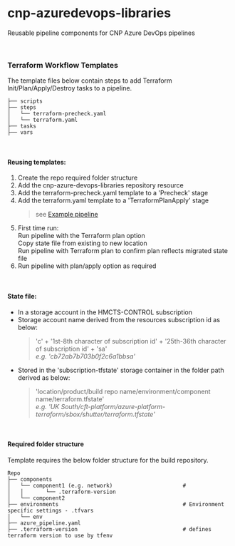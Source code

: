 # cnp-azuredevops-libraries
Reusable pipeline components for CNP Azure DevOps pipelines

 
 
  
  

### Terraform Workflow Templates

The template files below contain steps to add Terraform Init/Plan/Apply/Destroy tasks to a pipeline.
    
    ├── scripts                                  
    ├── steps
    │   └── terraform-precheck.yaml 
    │   └── terraform.yaml
    ├── tasks   
    ├── vars   
  
  
#### Reusing templates:
1. Create the repo required folder structure
2. Add the cnp-azure-devops-libraries repository resource
3. Add the terraform-precheck.yaml template to a 'Precheck' stage
4. Add the terraform.yaml template to a 'TerraformPlanApply' stage
   > see [Example pipeline](https://github.com/hmcts/azure-platform-terraform/blob/DTSPO-1188/use-cnp-ado-libraries/azure_pipeline.yaml#L267)
5. First time run:  
   Run pipeline with the Terraform plan option  
   Copy state file from existing to new location  
   Run pipeline with Terraform plan to confirm plan reflects migrated state file  
6. Run pipeline with plan/apply option as required   

  
  
#### State file:  
* In a storage account in the HMCTS-CONTROL subscription  
* Storage account name derived from the resources subscription id as below:  
  >'c' + '1st-8th character of subscription id' + '25th-36th character of subscription id' + 'sa'  
  _e.g. 'cb72ab7b703b0f2c6a1bbsa'_  
* Stored in the 'subscription-tfstate' storage container in the folder path derived as below:  
  >'location/product/build repo name/environment/component name/terraform.tfstate'  
  _e.g. 'UK South/cft-platform/azure-platform-terraform/sbox/shutter/terraform.tfstate'_  


  
    
#### Required folder structure  
Template requires the below folder structure for the build repository.

    Repo
    ├── components                                         
    │   └── component1 (e.g. network)                      # 
    │   │       └── .terraform-version
    │   └── component2 
    ├── environments                                       # Environment specific settings - .tfvars
    │   └── env
    ├── azure_pipeline.yaml
    ├── .terraform-version                                 # defines terraform version to use by tfenv
    